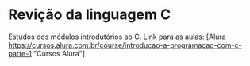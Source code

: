# Revição da linguagem C
Estudos dos módulos introdutórios ao C.
Link para as aulas:  [Alura https://cursos.alura.com.br/course/introducao-a-programacao-com-c-parte-1 "Cursos Alura"]